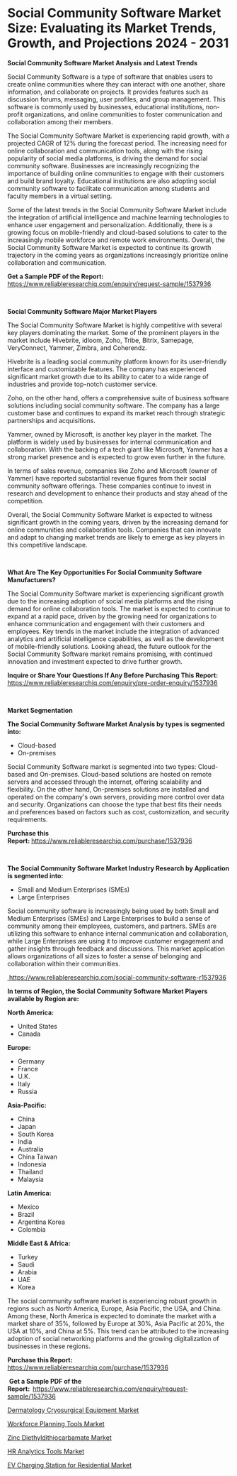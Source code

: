 <p><h1>Social Community Software Market Size: Evaluating its Market Trends, Growth, and Projections 2024 - 2031</h1></p><p><strong>Social Community Software Market Analysis and Latest Trends</strong></p>
<p><p>Social Community Software is a type of software that enables users to create online communities where they can interact with one another, share information, and collaborate on projects. It provides features such as discussion forums, messaging, user profiles, and group management. This software is commonly used by businesses, educational institutions, non-profit organizations, and online communities to foster communication and collaboration among their members.</p><p>The Social Community Software Market is experiencing rapid growth, with a projected CAGR of 12% during the forecast period. The increasing need for online collaboration and communication tools, along with the rising popularity of social media platforms, is driving the demand for social community software. Businesses are increasingly recognizing the importance of building online communities to engage with their customers and build brand loyalty. Educational institutions are also adopting social community software to facilitate communication among students and faculty members in a virtual setting.</p><p>Some of the latest trends in the Social Community Software Market include the integration of artificial intelligence and machine learning technologies to enhance user engagement and personalization. Additionally, there is a growing focus on mobile-friendly and cloud-based solutions to cater to the increasingly mobile workforce and remote work environments. Overall, the Social Community Software Market is expected to continue its growth trajectory in the coming years as organizations increasingly prioritize online collaboration and communication.</p></p>
<p><strong>Get a Sample PDF of the Report:&nbsp;</strong> <a href="https://www.reliableresearchiq.com/enquiry/request-sample/1537936">https://www.reliableresearchiq.com/enquiry/request-sample/1537936</a></p>
<p>&nbsp;</p>
<p><strong>Social Community Software Major Market Players</strong></p>
<p><p>The Social Community Software Market is highly competitive with several key players dominating the market. Some of the prominent players in the market include Hivebrite, idloom, Zoho, Tribe, Bitrix, Samepage, VeryConnect, Yammer, Zimbra, and Coherendz.</p><p>Hivebrite is a leading social community platform known for its user-friendly interface and customizable features. The company has experienced significant market growth due to its ability to cater to a wide range of industries and provide top-notch customer service.</p><p>Zoho, on the other hand, offers a comprehensive suite of business software solutions including social community software. The company has a large customer base and continues to expand its market reach through strategic partnerships and acquisitions.</p><p>Yammer, owned by Microsoft, is another key player in the market. The platform is widely used by businesses for internal communication and collaboration. With the backing of a tech giant like Microsoft, Yammer has a strong market presence and is expected to grow even further in the future.</p><p>In terms of sales revenue, companies like Zoho and Microsoft (owner of Yammer) have reported substantial revenue figures from their social community software offerings. These companies continue to invest in research and development to enhance their products and stay ahead of the competition.</p><p>Overall, the Social Community Software Market is expected to witness significant growth in the coming years, driven by the increasing demand for online communities and collaboration tools. Companies that can innovate and adapt to changing market trends are likely to emerge as key players in this competitive landscape.</p></p>
<p>&nbsp;</p>
<p><strong>What Are The Key Opportunities For Social Community Software Manufacturers?</strong></p>
<p><p>The Social Community Software market is experiencing significant growth due to the increasing adoption of social media platforms and the rising demand for online collaboration tools. The market is expected to continue to expand at a rapid pace, driven by the growing need for organizations to enhance communication and engagement with their customers and employees. Key trends in the market include the integration of advanced analytics and artificial intelligence capabilities, as well as the development of mobile-friendly solutions. Looking ahead, the future outlook for the Social Community Software market remains promising, with continued innovation and investment expected to drive further growth.</p></p>
<p><strong>Inquire or Share Your Questions If Any Before Purchasing This Report:</strong> <a href="https://www.reliableresearchiq.com/enquiry/pre-order-enquiry/1537936">https://www.reliableresearchiq.com/enquiry/pre-order-enquiry/1537936</a></p>
<p>&nbsp;</p>
<p><strong>Market Segmentation</strong></p>
<p><strong>The Social Community Software Market Analysis by types is segmented into:</strong></p>
<p><ul><li>Cloud-based</li><li>On-premises</li></ul></p>
<p><p>Social Community Software market is segmented into two types: Cloud-based and On-premises. Cloud-based solutions are hosted on remote servers and accessed through the internet, offering scalability and flexibility. On the other hand, On-premises solutions are installed and operated on the company's own servers, providing more control over data and security. Organizations can choose the type that best fits their needs and preferences based on factors such as cost, customization, and security requirements.</p></p>
<p><strong>Purchase this Report:&nbsp;</strong><a href="https://www.reliableresearchiq.com/purchase/1537936">https://www.reliableresearchiq.com/purchase/1537936</a></p>
<p>&nbsp;</p>
<p><strong>The Social Community Software Market Industry Research by Application is segmented into:</strong></p>
<p><ul><li>Small and Medium Enterprises (SMEs)</li><li>Large Enterprises</li></ul></p>
<p><p>Social community software is increasingly being used by both Small and Medium Enterprises (SMEs) and Large Enterprises to build a sense of community among their employees, customers, and partners. SMEs are utilizing this software to enhance internal communication and collaboration, while Large Enterprises are using it to improve customer engagement and gather insights through feedback and discussions. This market application allows organizations of all sizes to foster a sense of belonging and collaboration within their communities.</p></p>
<p><a href="https://www.reliableresearchiq.com/social-community-software-r1537936">&nbsp;https://www.reliableresearchiq.com/social-community-software-r1537936</a></p>
<p><strong>In terms of Region, the Social Community Software Market Players available by Region are:</strong></p>
<p>
    <p> <strong> North America: </strong>
        <ul>
            <li>United States</li>
            <li>Canada</li>
        </ul>
        </p> 
    <p> <strong> Europe: </strong>
        <ul>
            <li>Germany</li>
            <li>France</li>
            <li>U.K.</li>
            <li>Italy</li>
            <li>Russia</li>
        </ul>
        </p> 
    <p> <strong> Asia-Pacific: </strong>
        <ul>
            <li>China</li>
            <li>Japan</li>
            <li>South Korea</li>
            <li>India</li>
            <li>Australia</li>
            <li>China Taiwan</li>
            <li>Indonesia</li>
            <li>Thailand</li>
            <li>Malaysia</li>
        </ul>
        </p> 
    <p> <strong> Latin America: </strong>
        <ul>
            <li>Mexico</li>
            <li>Brazil</li>
            <li>Argentina Korea</li>
            <li>Colombia</li>
        </ul>
        </p> 
    <p> <strong> Middle East & Africa: </strong>
        <ul>
            <li>Turkey</li>
            <li>Saudi</li>
            <li>Arabia</li>
            <li>UAE</li>
            <li>Korea</li>
        </ul>
    </p>
    </p>
<p><p>The social community software market is experiencing robust growth in regions such as North America, Europe, Asia Pacific, the USA, and China. Among these, North America is expected to dominate the market with a market share of 35%, followed by Europe at 30%, Asia Pacific at 20%, the USA at 10%, and China at 5%. This trend can be attributed to the increasing adoption of social networking platforms and the growing digitalization of businesses in these regions.</p></p>
<p><strong>Purchase this Report: </strong><a href="https://www.reliableresearchiq.com/purchase/1537936">https://www.reliableresearchiq.com/purchase/1537936</a></p>
<p>&nbsp;<strong>Get a Sample PDF of the Report:&nbsp;&nbsp;</strong><a href="https://www.reliableresearchiq.com/enquiry/request-sample/1537936">https://www.reliableresearchiq.com/enquiry/request-sample/1537936</a></p>
<p><strong></strong></p>
<p><p><a href="https://medium.com/@jewelmohr25/dermatology-cryosurgical-equipment-market-research-report-market-forecast-and-growth-prospects-c701a96900f1">Dermatology Cryosurgical Equipment Market</a></p><p><a href="https://github.com/hzxpgedq27/Market-Research-Report-List-1/blob/main/workforce-planning-tools-market.md">Workforce Planning Tools Market</a></p><p><a href="https://www.linkedin.com/pulse/zinc-diethyldithiocarbamate-market-industry-trends-forecast-ohhqe">Zinc Diethyldithiocarbamate Market</a></p><p><a href="https://github.com/waylose1223/Market-Research-Report-List-2/blob/main/hr-analytics-tools-market.md">HR Analytics Tools Market</a></p><p><a href="https://medium.com/@charityrice1939/ev-charging-station-for-residential-industry-analysis-report-its-market-size-growing-with-a-cagr-c305d6324c55">EV Charging Station for Residential Market</a></p></p>